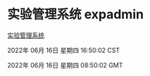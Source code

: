 # 实验管理系统 expadmin
[实验管理系统](http://59.174.8.33:56808/expadmin-782313d2-e1b1-4ea7-932e-3a55e6a1a4d0/)

2022年 06月 16日 星期四 16:50:02 CST

2022年 06月 16日 星期四 08:50:02 GMT
